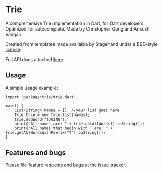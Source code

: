 # Trie

A comprehensive Trie implementation in Dart, for Dart developers. Optimized for autocomplete. Made by Christopher Gong and Ankush Vangari.

Created from templates made available by Stagehand under a BSD-style
[license](https://github.com/dart-lang/stagehand/blob/master/LICENSE).

Full API docs attached 
[here](https://pub.dartlang.org/documentation/trie/latest/trie/Trie-class.html)

## Usage

A simple usage example:

    import 'package:trie/trie.dart';

    main() {
        List<String> names = []; //your list goes here
        Trie trie = new Trie.list(names);
        trie.addWord("TURING");
        print("All names are: " + trie.getAllWords().toString());
        print("All names that begin with T are: " + trie.getAllWordsWithPrefix("T").toString());
    }

## Features and bugs

Please file feature requests and bugs at the [issue tracker][tracker].

[tracker]: https://github.com/dark-mode/Trie/issues
